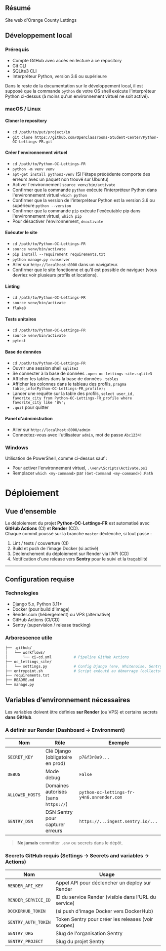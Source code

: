 ## Résumé

Site web d'Orange County Lettings

## Développement local

### Prérequis

- Compte GitHub avec accès en lecture à ce repository
- Git CLI
- SQLite3 CLI
- Interpréteur Python, version 3.6 ou supérieure

Dans le reste de la documentation sur le développement local, il est supposé que la commande `python` de votre OS shell exécute l'interpréteur Python ci-dessus (à moins qu'un environnement virtuel ne soit activé).

### macOS / Linux

#### Cloner le repository

- `cd /path/to/put/project/in`
- `git clone https://github.com/OpenClassrooms-Student-Center/Python-OC-Lettings-FR.git`

#### Créer l'environnement virtuel

- `cd /path/to/Python-OC-Lettings-FR`
- `python -m venv venv`
- `apt-get install python3-venv` (Si l'étape précédente comporte des erreurs avec un paquet non trouvé sur Ubuntu)
- Activer l'environnement `source venv/bin/activate`
- Confirmer que la commande `python` exécute l'interpréteur Python dans l'environnement virtuel
`which python`
- Confirmer que la version de l'interpréteur Python est la version 3.6 ou supérieure `python --version`
- Confirmer que la commande `pip` exécute l'exécutable pip dans l'environnement virtuel, `which pip`
- Pour désactiver l'environnement, `deactivate`

#### Exécuter le site

- `cd /path/to/Python-OC-Lettings-FR`
- `source venv/bin/activate`
- `pip install --requirement requirements.txt`
- `python manage.py runserver`
- Aller sur `http://localhost:8000` dans un navigateur.
- Confirmer que le site fonctionne et qu'il est possible de naviguer (vous devriez voir plusieurs profils et locations).

#### Linting

- `cd /path/to/Python-OC-Lettings-FR`
- `source venv/bin/activate`
- `flake8`

#### Tests unitaires

- `cd /path/to/Python-OC-Lettings-FR`
- `source venv/bin/activate`
- `pytest`

#### Base de données

- `cd /path/to/Python-OC-Lettings-FR`
- Ouvrir une session shell `sqlite3`
- Se connecter à la base de données `.open oc-lettings-site.sqlite3`
- Afficher les tables dans la base de données `.tables`
- Afficher les colonnes dans le tableau des profils, `pragma table_info(Python-OC-Lettings-FR_profile);`
- Lancer une requête sur la table des profils, `select user_id, favorite_city from
  Python-OC-Lettings-FR_profile where favorite_city like 'B%';`
- `.quit` pour quitter

#### Panel d'administration

- Aller sur `http://localhost:8000/admin`
- Connectez-vous avec l'utilisateur `admin`, mot de passe `Abc1234!`

### Windows

Utilisation de PowerShell, comme ci-dessus sauf :

- Pour activer l'environnement virtuel, `.\venv\Scripts\Activate.ps1` 
- Remplacer `which <my-command>` par `(Get-Command <my-command>).Path`

# Déploiement

## Vue d’ensemble

Le déploiement du projet **Python-OC-Lettings-FR** est automatisé avec **GitHub Actions** (CI) et **Render** (CD).  
Chaque commit poussé sur la branche `master` déclenche, si tout passe :

1. Lint / tests / couverture (CI)  
2. Build et push de l'image Docker (si activé)  
3. Déclenchement du déploiement sur Render via l'API (CD)  
4. Notification d'une release vers **Sentry** pour le suivi et la traçabilité

---

## Configuration requise

### Technologies
- Django 5.x, Python 3.11+  
- Docker (pour build d'image)  
- Render.com (hébergement) ou VPS (alternative)  
- GitHub Actions (CI/CD)  
- Sentry (supervision / release tracking)

### Arborescence utile

```bash
├── .github/
│   └── workflows/
│       └── ci-cd.yml          # Pipeline GitHub Actions
├── oc_lettings_site/
│   └── settings.py            # Config Django (env, Whitenoise, Sentry)
├── entrypoint.sh              # Script exécuté au démarrage (collectstatic, migrate, gunicorn)
├── requirements.txt
├── README.md
└── manage.py
```

## Variables d’environnement nécessaires

Les variables doivent être définies **sur Render** (ou VPS) et certains secrets **dans GitHub**.

### A définir sur Render (Dashboard → Environment)
| Nom | Rôle | Exemple |
|-----|------|---------|
| `SECRET_KEY` | Clé Django (obligatoire en prod) | `p7&f3r8a9...` |
| `DEBUG` | Mode debug | `False` |
| `ALLOWED_HOSTS` | Domaines autorisés (sans `https://`) | `python-oc-lettings-fr-y4n6.onrender.com` |
| `SENTRY_DSN` | DSN Sentry pour capturer erreurs | `https://...ingest.sentry.io/...` |

> **Ne jamais** committer `.env` ou secrets dans le dépôt.

### Secrets GitHub requis (Settings → Secrets and variables → Actions)
| Nom | Usage |
|-----|-------|
| `RENDER_API_KEY` | Appel API pour déclencher un deploy sur Render |
| `RENDER_SERVICE_ID` | ID du service Render (visible dans l'URL du service) |
| `DOCKERHUB_TOKEN` | (si push d'image Docker vers DockerHub) |
| `SENTRY_AUTH_TOKEN` | Token Sentry pour créer les releases (voir scopes) |
| `SENTRY_ORG` | Slug de l'organisation Sentry |
| `SENTRY_PROJECT` | Slug du projet Sentry |
